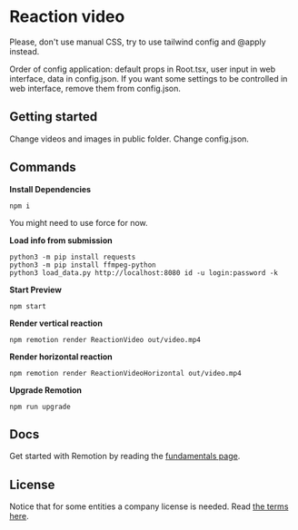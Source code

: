 # Reaction video

Please, don't use manual CSS, try to use tailwind config and @apply instead.

Order of config application: default props in Root.tsx, user input in web interface, data in config.json. If you want some settings to be controlled in web interface, remove them from config.json.   

## Getting started 
Change videos and images in public folder. Change config.json.

## Commands

**Install Dependencies**

```console
npm i 
```

You might need to use force for now.

**Load info from submission**

```console 
python3 -m pip install requests
python3 -m pip install ffmpeg-python
python3 load_data.py http://localhost:8080 id -u login:password -k  
```

**Start Preview**

```console
npm start
```

**Render vertical reaction**

```console
npm remotion render ReactionVideo out/video.mp4
```

**Render horizontal reaction**

```console
npm remotion render ReactionVideoHorizontal out/video.mp4
```

**Upgrade Remotion**

```console
npm run upgrade
```

## Docs

Get started with Remotion by reading the [fundamentals page](https://www.remotion.dev/docs/the-fundamentals).

## License

Notice that for some entities a company license is needed. Read [the terms here](https://github.com/remotion-dev/remotion/blob/main/LICENSE.md).
